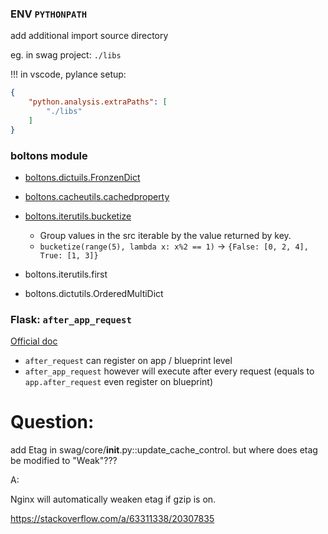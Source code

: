 ### ENV `PYTHONPATH`

add additional import source directory

eg. in swag project: `./libs`

!!! in vscode, pylance setup:

```json
{
    "python.analysis.extraPaths": [
        "./libs"
    ]
}
```

### boltons module

- [boltons.dictuils.FronzenDict](https://boltons.readthedocs.io/en/latest/dictutils.html#boltons.dictutils.FrozenDict)

- [boltons.cacheutils.cachedproperty](https://boltons.readthedocs.io/en/latest/cacheutils.html#boltons.cacheutils.cachedproperty)

- [boltons.iterutils.bucketize](https://boltons.readthedocs.io/en/latest/iterutils.html#boltons.iterutils.bucketize)
  - Group values in the src iterable by the value returned by key.
  - `bucketize(range(5), lambda x: x%2 == 1)` -> `{False: [0, 2, 4], True: [1, 3]}`

- boltons.iterutils.first

- boltons.dictutils.OrderedMultiDict



### Flask: `after_app_request`

[Official doc](https://flask.palletsprojects.com/en/stable/api/#flask.Flask.after_request)

- `after_request` can register on app / blueprint level
- `after_app_request` however will execute after every request
  (equals to `app.after_request` even register on blueprint)


# Question:

add Etag in swag/core/__init__.py::update_cache_control.
but where does etag be modified to "Weak"???

A:

Nginx will automatically weaken etag if gzip is on.

https://stackoverflow.com/a/63311338/20307835
